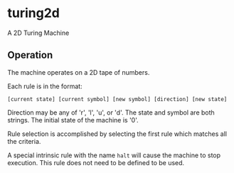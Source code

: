 # turing2d
A 2D Turing Machine

## Operation
The machine operates on a 2D tape of numbers.

Each rule is in the format:

```
[current state] [current symbol] [new symbol] [direction] [new state]
```

Direction may be any of 'r', 'l', 'u', or 'd'. The state and symbol are both
strings. The initial state of the machine is '0'.

Rule selection is accomplished by selecting the first rule which matches all the
criteria.

A special intrinsic rule with the name `halt` will cause the machine to stop
execution. This rule does not need to be defined to be used.